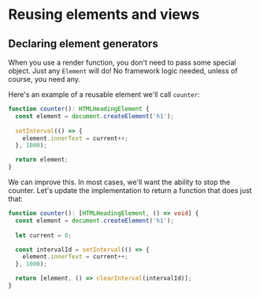 # Reusing elements and views

## Declaring element generators

When you use a render function, you don't need to pass some special object. Just any `Element` will do! No framework logic needed, unless of course, you need any.

Here's an example of a reusable element we'll call `counter`:

```ts
function counter(): HTMLHeadingElement {
  const element = document.createElement('h1');
  
  setInterval(() => {
    element.innerText = current++;
  }, 1000);

  return element;
}
```

We can improve this. In most cases, we'll want the ability to stop the counter.
Let's update the implementation to return a function that does just that: 

```ts
function counter(): [HTMLHeadingElement, () => void] {
  const element = document.createElement('h1');
  
  let current = 0;

  const intervalId = setInterval(() => {
    element.innerText = current++;
  }, 1000);

  return [element, () => clearInterval(intervalId)];
}
```

